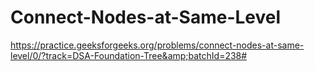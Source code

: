 # Connect-Nodes-at-Same-Level
https://practice.geeksforgeeks.org/problems/connect-nodes-at-same-level/0/?track=DSA-Foundation-Tree&amp;batchId=238#
